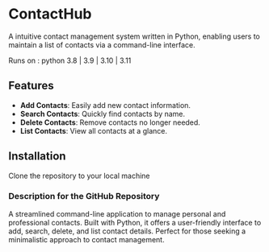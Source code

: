 # ContactHub
A intuitive contact management system written in Python, enabling users to maintain a list of contacts via a command-line interface.

Runs on : 
python
3.8 | 3.9 | 3.10 | 3.11


## Features

- **Add Contacts**: Easily add new contact information.
- **Search Contacts**: Quickly find contacts by name.
- **Delete Contacts**: Remove contacts no longer needed.
- **List Contacts**: View all contacts at a glance.

## Installation

Clone the repository to your local machine

### Description for the GitHub Repository

A streamlined command-line application to manage personal and professional contacts. Built with Python, it offers a user-friendly interface to add, search, delete, and list contact details. Perfect for those seeking a minimalistic approach to contact management.
